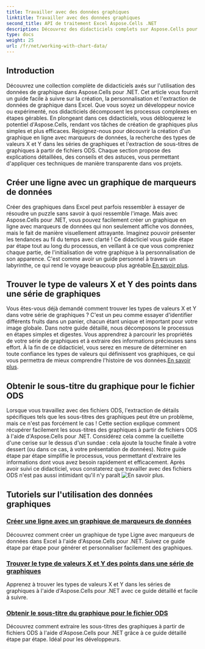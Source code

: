 ```yaml
---
title: Travailler avec des données graphiques
linktitle: Travailler avec des données graphiques
second_title: API de traitement Excel Aspose.Cells .NET
description: Découvrez des didacticiels complets sur Aspose.Cells pour .NET axés sur l'utilisation des données graphiques. Apprenez, créez et personnalisez vos graphiques.
type: docs
weight: 25
url: /fr/net/working-with-chart-data/
---
```

## Introduction

Découvrez une collection complète de didacticiels axés sur l'utilisation des données de graphique dans Aspose.Cells pour .NET. Cet article vous fournit un guide facile à suivre sur la création, la personnalisation et l'extraction de données de graphique dans Excel. Que vous soyez un développeur novice ou expérimenté, nos didacticiels décomposent les processus complexes en étapes gérables. En plongeant dans ces didacticiels, vous débloquerez le potentiel d'Aspose.Cells, rendant vos tâches de création de graphiques plus simples et plus efficaces. Rejoignez-nous pour découvrir la création d'un graphique en ligne avec marqueurs de données, la recherche des types de valeurs X et Y dans les séries de graphiques et l'extraction de sous-titres de graphiques à partir de fichiers ODS. Chaque section propose des explications détaillées, des conseils et des astuces, vous permettant d'appliquer ces techniques de manière transparente dans vos projets.


## Créer une ligne avec un graphique de marqueurs de données
Créer des graphiques dans Excel peut parfois ressembler à essayer de résoudre un puzzle sans savoir à quoi ressemble l'image. Mais avec Aspose.Cells pour .NET, vous pouvez facilement créer un graphique en ligne avec marqueurs de données qui non seulement affiche vos données, mais le fait de manière visuellement attrayante. Imaginez pouvoir présenter les tendances au fil du temps avec clarté ! Ce didacticiel vous guide étape par étape tout au long du processus, en veillant à ce que vous compreniez chaque partie, de l'initialisation de votre graphique à la personnalisation de son apparence. C'est comme avoir un guide personnel à travers un labyrinthe, ce qui rend le voyage beaucoup plus agréable.[En savoir plus](./create-line-with-data-marker-chart/).

## Trouver le type de valeurs X et Y des points dans une série de graphiques
Vous êtes-vous déjà demandé comment trouver les types de valeurs X et Y dans votre série de graphiques ? C'est un peu comme essayer d'identifier différents fruits dans un panier, chacun étant unique et important pour votre image globale. Dans notre guide détaillé, nous décomposons le processus en étapes simples et digestes. Vous apprendrez à parcourir les propriétés de votre série de graphiques et à extraire des informations précieuses sans effort. À la fin de ce didacticiel, vous serez en mesure de déterminer en toute confiance les types de valeurs qui définissent vos graphiques, ce qui vous permettra de mieux comprendre l'histoire de vos données.[En savoir plus](./find-type-of-x-and-y-values-of-points-in-chart-series/).

## Obtenir le sous-titre du graphique pour le fichier ODS
Lorsque vous travaillez avec des fichiers ODS, l'extraction de détails spécifiques tels que les sous-titres des graphiques peut être un problème, mais ce n'est pas forcément le cas ! Cette section explique comment récupérer facilement les sous-titres des graphiques à partir de fichiers ODS à l'aide d'Aspose.Cells pour .NET. Considérez cela comme la cueillette d'une cerise sur le dessus d'un sundae : cela ajoute la touche finale à votre dessert (ou dans ce cas, à votre présentation de données). Notre guide étape par étape simplifie le processus, vous permettant d'extraire les informations dont vous avez besoin rapidement et efficacement. Après avoir suivi ce didacticiel, vous constaterez que travailler avec des fichiers ODS n'est pas aussi intimidant qu'il n'y paraît ![En savoir plus](./get-chart-subtitle-for-ods-file/).

## Tutoriels sur l'utilisation des données graphiques
### [Créer une ligne avec un graphique de marqueurs de données](./create-line-with-data-marker-chart/)
Découvrez comment créer un graphique de type Ligne avec marqueurs de données dans Excel à l'aide d'Aspose.Cells pour .NET. Suivez ce guide étape par étape pour générer et personnaliser facilement des graphiques.
### [Trouver le type de valeurs X et Y des points dans une série de graphiques](./find-type-of-x-and-y-values-of-points-in-chart-series/)
Apprenez à trouver les types de valeurs X et Y dans les séries de graphiques à l'aide d'Aspose.Cells pour .NET avec ce guide détaillé et facile à suivre.
### [Obtenir le sous-titre du graphique pour le fichier ODS](./get-chart-subtitle-for-ods-file/)
Découvrez comment extraire les sous-titres des graphiques à partir de fichiers ODS à l'aide d'Aspose.Cells pour .NET grâce à ce guide détaillé étape par étape. Idéal pour les développeurs.
